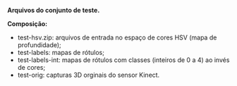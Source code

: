 <b>Arquivos do conjunto de teste.</b>

<b>Composição:</b>
* test-hsv.zip: arquivos de entrada no espaço de cores HSV (mapa de profundidade);
* test-labels: mapas de rótulos;
* test-labels-int: mapas de rótulos com classes (inteiros de 0 a 4) ao invés de cores;
* test-orig: capturas 3D orginais do sensor Kinect.
